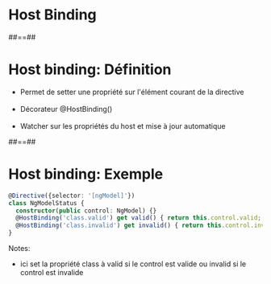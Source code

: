 <!-- .slide: class="transition-bg-grey-1 underline" -->
# Host Binding

##==##

<!-- .slide -->
# Host binding: Définition

- Permet de setter une propriété sur l'élément courant de la directive<br><br>
- Décorateur @HostBinding()<br><br>
- Watcher sur les propriétés du host et mise à jour automatique

##==##

<!-- .slide: class="inconsolata with-code" -->
# Host binding: Exemple

```typescript
@Directive({selector: '[ngModel]'})
class NgModelStatus {
  constructor(public control: NgModel) {}
  @HostBinding('class.valid') get valid() { return this.control.valid; }
  @HostBinding('class.invalid') get invalid() { return this.control.invalid; }
}
```
<!-- .element: class="big-code" -->
Notes:
- ici set la propriété class à valid si le control est valide ou invalid si le control est invalide
